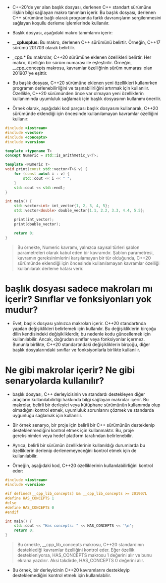 - C++20'de yer alan <version> başlık dosyası, derlenen C++ standart sürümüne ilişkin bilgi sağlayan makro tanımları içerir. Bu başlık dosyası, derlenen C++ sürümüne bağlı olarak programda farklı davranışların sergilenmesini sağlayan koşullu derleme işlemlerinde kullanılır.

- Başlık dosyası, aşağıdaki makro tanımlarını içerir:

- **__cplusplus:** Bu makro, derlenen C++ sürümünü belirtir. Örneğin, C++17 sürümü 201703 olarak belirtilir.
- **_cpp*:** Bu makrolar, C++20 sürümüne eklenen özellikleri belirtir. Her makro, özelliğin bir sürüm numarası ile eşleştirilir. Örneğin, __cpp_concepts makrosu, kavramlar özelliğinin sürüm numarası olan 201907'ye eşittir.
- Bu başlık dosyası, C++20 sürümüne eklenen yeni özellikleri kullanırken programın derlenebilirliğini ve taşınabilirliğini artırmak için kullanılır. Özellikle, C++20 sürümünden önce var olmayan yeni özelliklerin kullanımında uyumluluk sağlamak için <version> başlık dosyasının kullanımı önerilir.

- Örnek olarak, aşağıdaki kod parçası <version> başlık dosyasını kullanarak, C++20 sürümünde eklendiği için öncesinde kullanılamayan kavramlar özelliğini kullanır:

```CPP
#include <iostream>
#include <vector>
#include <concepts>
#include <version>

template <typename T>
concept Numeric = std::is_arithmetic_v<T>;

template <Numeric T>
void print(const std::vector<T>& v) {
    for (const auto& i : v) {
        std::cout << i << " ";
    }
    std::cout << std::endl;
}

int main() {
    std::vector<int> int_vector{1, 2, 3, 4, 5};
    std::vector<double> double_vector{1.1, 2.2, 3.3, 4.4, 5.5};

    print(int_vector);
    print(double_vector);

    return 0;
}

```

> Bu örnekte, Numeric kavramı, yalnızca sayısal türleri şablon parametreleri olarak kabul eden bir kavramdır. Şablon parametresi, kavramın gereksinimlerini karşılamayan bir tür olduğunda, C++20 sürümünde eklendiği için öncesinde kullanılamayan kavramlar özelliği kullanılarak derleme hatası verir.

# <version> başlık dosyası sadece makroları mı içerir? Sınıflar ve fonksiyonları yok mudur?

- Evet, <version> başlık dosyası yalnızca makroları içerir. C++20 standartında yapılan değişiklikleri belirlemek için kullanılır. Bu değişikliklerin birçoğu dilin kendisindeki değişikliklerdir, bu nedenle kodu güncellemek için kullanılabilir. Ancak, doğrudan sınıflar veya fonksiyonlar içermez. Bununla birlikte, C++20 standartındaki değişikliklerin birçoğu, diğer başlık dosyalarındaki sınıflar ve fonksiyonlarla birlikte kullanılır.

# Ne gibi makrolar içerir? Ne gibi senaryolarda kullanılır?

- <version> başlık dosyası, C++ derleyicisinin ve standardı destekleyen diğer araçların kullanılabilirliği hakkında bilgi sağlayan makrolar içerir. Bu makrolar, belirli bir derleyici veya kütüphane sürümünün kullanımda olup olmadığını kontrol etmek, uyumluluk sorunlarını çözmek ve standarda uygunluğu sağlamak için kullanılır.

- Bir örnek senaryo, bir proje için belirli bir C++ sürümünün desteklenip desteklenmediğini kontrol etmek için kullanmaktır. Bu, proje gereksinimleri veya hedef platform tarafından belirlenebilir.

- Ayrıca, belirli bir sürümün özelliklerinin kullanıldığı durumlarda bu özelliklerin derlenip derlenemeyeceğini kontrol etmek için de kullanılabilir.

- Örneğin, aşağıdaki kod, C++20 özelliklerinin kullanılabilirliğini kontrol eder:

```CPP
#include <iostream>
#include <version>

#if defined(__cpp_lib_concepts) && __cpp_lib_concepts >= 201907L
#define HAS_CONCEPTS 1
#else
#define HAS_CONCEPTS 0
#endif

int main() {
    std::cout << "Has concepts: " << HAS_CONCEPTS << '\n';
    return 0;
}

```

> Bu örnekte, __cpp_lib_concepts makrosu, C++20 standardının desteklediği kavramlar özelliğini kontrol eder. Eğer özellik destekleniyorsa, HAS_CONCEPTS makrosu 1 değerini alır ve bunu ekrana yazdırır. Aksi takdirde, HAS_CONCEPTS 0 değerini alır.

- Bu örnek, bir derleyicinin C++20 kavramlarını destekleyip desteklemediğini kontrol etmek için kullanılabilir.

















